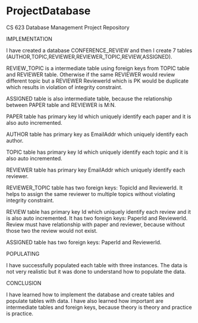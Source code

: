 # ProjectDatabase
CS 623 Database Management Project Repository

IMPLEMENTATION

I have created a database CONFERENCE_REVIEW and then I create 7 tables (AUTHOR,TOPIC,REVIEWER,REVIEWER_TOPIC,REVIEW,ASSIGNED).

REVIEW_TOPIC is a intermediate table using foreign keys from TOPIC table and REVIEWER table. Otherwise if the same REVIEWER would review different topic but a REVIEWER ReviewerId which is PK would be duplicate which results in violation of integrity constraint.

ASSIGNED table is also intermediate table, because the relationship between PAPER table and REVIEWER is M:N. 

PAPER table has primary key Id which uniquely identify each paper and it is also auto incremented.

AUTHOR table has primary key as EmailAddr which uniquely identify each author.

TOPIC table has primary key Id which uniquely identify each topic and it is also auto incremented.

REVIEWER table has primary key EmailAddr which uniquely identify each reviewer.

REVIEWER_TOPIC table has two foreign keys: TopicId and ReviewerId. It helps to assign the same reviewer to multiple topics without violating integrity constraint.

REVIEW table has primary key Id which uniquely identify each review and it is also auto incremented. It has two foreign keys: PaperId and ReviewerId. Review must have relationship with paper and reviewer, because without those two the review would not exist.

ASSIGNED table has two foreign keys: PaperId and ReviewerId.

POPULATING

I have successfully populated each table with three instances. The data is not very realistic but it was done to understand how to populate the data. 

CONCLUSION

I have learned how to implement the database and create tables and populate tables with data. I have also learned how important are intermediate tables and foreign keys, because theory is theory and practice is practice. 



